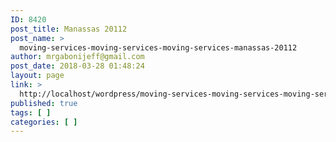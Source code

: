 ```yaml
---
ID: 8420
post_title: Manassas 20112
post_name: >
  moving-services-moving-services-moving-services-manassas-20112
author: mrgabonijeff@gmail.com
post_date: 2018-03-28 01:48:24
layout: page
link: >
  http://localhost/wordpress/moving-services-moving-services-moving-services-manassas-20112/
published: true
tags: [ ]
categories: [ ]
---
```

